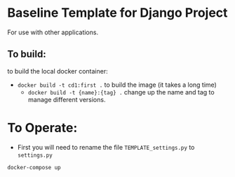 # Baseline Template for Django Project
For use with other applications.

## To build:
to build the local docker container:
* `docker build -t cd1:first .` to build the image (it takes a long time)
    * `docker build -t {name}:{tag} .` change up the name and tag to manage different versions.  



# To Operate:

* First you will need to rename the file `TEMPLATE_settings.py` to `settings.py`

```
docker-compose up
```


